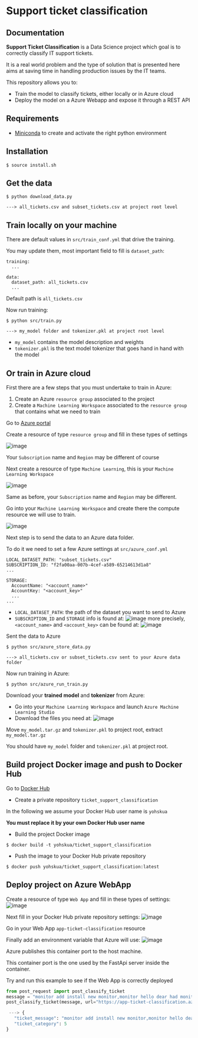 # Support ticket classification

## Documentation

**Support Ticket Classification** is a Data Science project which goal is 
to correctly classify IT support tickets. 

It is a real world problem and the type of solution that is presented here aims
 at saving time in handling production issues by the IT teams.

This repository allows you to:
- Train the model to classify tickets, either locally or in Azure cloud
- Deploy the model on a Azure Webapp and expose it through a REST API

## Requirements
 
 - [Miniconda](https://docs.conda.io/en/latest/miniconda.html) to create 
 and activate the right python environment
 

## Installation
 
 ```console
 $ source install.sh
 ```
 
## Get the data

 ```console
 $ python download_data.py
 
 ---> all_tickets.csv and subset_tickets.csv at project root level
 ```
 
## Train locally on your machine

There are default values in ```src/train_conf.yml``` that drive the training.

You may update them, most important field to fill is ```dataset_path```:
```
training:
  ...

data:
  dataset_path: all_tickets.csv
  ...
```
Default path is ```all_tickets.csv```

Now run training:
 ```console
 $ python src/train.py
 
 ---> my_model folder and tokenizer.pkl at project root level
 ```
 - ```my_model``` contains the model description and weights
 - ```tokenizer.pkl``` is the text model tokenizer that goes hand in hand with the model  



## Or train in Azure cloud

First there are a few steps that you must undertake to train in Azure:
1) Create an Azure ```resource group``` associated to the project
2) Create a ```Machine Learning Workspace``` associated to the ```resource group``` that contains what we need to train
 

Go to [Azure portal](https://portal.azure.com/)

Create a resource of type ```resource group``` and fill in these 
types of settings
 
![image](readme_images/resource_group.png)

Your ```Subscription``` name and ```Region``` may be different of course

Next create a resource of type ```Machine Learning```, this is your ```Machine Learning Workspace```

![image](readme_images/machine_learning_workspace.png)

Same as before, your ```Subscription``` name and ```Region``` may be different.

Go into your ```Machine Learning Workspace``` and create there the compute 
resource we will use to train.

![image](readme_images/compute.png)

Next step is to send the data to an Azure data folder. 

To do it we need to set a few Azure settings at ```src/azure_conf.yml```

```
LOCAL_DATASET_PATH: "subset_tickets.csv"
SUBSCRIPTION_ID: "f2fa00aa-007b-4cef-a589-65214613d1a8"
...

STORAGE:
  AccountName: "<account_name>"
  AccountKey: "<account_key>"
  ...
...
```
- ```LOCAL_DATASET_PATH```: the path of the dataset you want to send to Azure
- ```SUBSCRIPTION_ID``` and ```STORAGE``` info is found at:
![image](readme_images/subscription_storage_info.png)
more precisely, ```<account_name>``` and ```<account_key>``` can be found at:
![image](readme_images/account_name_key.png)


Sent the data to Azure
 ```console
 $ python src/azure_store_data.py
 
 ---> all_tickets.csv or subset_tickets.csv sent to your Azure data folder
 ```
 
Now run training in Azure:
 ```console
 $ python src/azure_run_train.py
 ```
 
Download your **trained model** and **tokenizer** from Azure:
- Go into your ```Machine Learning Workspace``` and launch 
```Azure Machine Learning Studio```
- Download the files you need at:
![image](readme_images/download_trained_model.png)

 Move ```my_model.tar.gz``` and ```tokenizer.pkl``` to project root, 
 extract ```my_model.tar.gz```
 
 You should have ```my_model``` folder and ```tokenizer.pkl``` 
 at project root.
 
## Build project Docker image and push to Docker Hub

Go to [Docker Hub](https://hub.docker.com/repositories)

- Create a private repository ```ticket_support_classification```

In the following we assume your Docker Hub user name is ```yohskua```

**You must replace it by your own Docker Hub user name**

- Build the project Docker image
 ```console
 $ docker build -t yohskua/ticket_support_classification
 ```
 
 - Push the image to your Docker Hub private repository
 ```console
 $ docker push yohskua/ticket_support_classification:latest
 ```

## Deploy project on Azure WebApp

Create a resource of type ```Web App``` and fill in these 
types of settings:
![image](readme_images/webapp_settings.png)

Next fill in your Docker Hub private repository settings:
![image](readme_images/docker_hub_settings.png)


Go in your Web App ```app-ticket-classification``` resource

Finally add an environment variable that Azure will use:
![image](readme_images/webapp_environment_variable.png)
  
 
Azure publishes this container port to the host machine. 

This container port is the one used by the FastApi server inside the container.

Try and run this example to see if the Web App is correctly deployed
 
 ```python
from post_request import post_classify_ticket
message = "monitor add install new monitor,monitor hello dear had monitor discussed he told leave tower give thank"
post_classify_ticket(message, url="https://app-ticket-classification.azurewebsites.net")
 
  ---> {
    "ticket_message": "monitor add install new monitor,monitor hello dear had monitor discussed he told leave tower give thank",
    "ticket_category": 5
}
 ```
 


